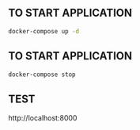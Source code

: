 ## TO START APPLICATION
```sh
docker-compose up -d
```

## TO START APPLICATION
```sh
docker-compose stop
```

## TEST
http://localhost:8000